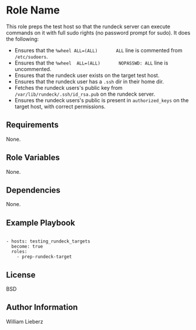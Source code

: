 Role Name
=========

This role preps the test host so that the rundeck server can execute commands on it with full sudo rights (no password prompt for sudo). It does the following: 

- Ensures that the `%wheel ALL=(ALL)       ALL` line is commented from `/etc/sudoers`.
- Ensures that the `%wheel  ALL=(ALL)       NOPASSWD: ALL` line is uncommented.
- Ensures that the rundeck user exists on the target test host.
- Ensures that the rundeck user has a `.ssh` dir in their home dir.
- Fetches the rundeck users's public key from `/var/lib/rundeck/.ssh/id_rsa.pub` on the rundeck server. 
- Ensures the rundeck users's public is present in `authorized_keys` on the target host, with correct permissions.

Requirements
------------

None.

Role Variables
--------------

None.

Dependencies
------------

None.

Example Playbook
----------------

```

- hosts: testing_rundeck_targets
  become: true
  roles:
    - prep-rundeck-target

```

License
-------

BSD

Author Information
------------------

William Lieberz
